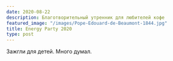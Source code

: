 ```yaml
---
date: 2020-08-22
description: Благотворительный утренник для любителей кофе
featured_image: "/images/Pope-Edouard-de-Beaumont-1844.jpg"
title: Energy Party 2020
type: post
---
```

Зажгли для детей. Много думал.


